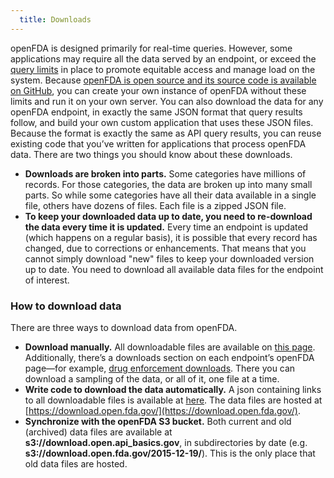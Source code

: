 ```yaml
---
  title: Downloads
---
```

openFDA is designed primarily for real-time queries. However, some applications may require all the data served by an endpoint, or exceed the [query limits](/apis/query-parameters/) in place to promote equitable access and manage load on the system.
Because [openFDA is open source and its source code is available on GitHub](http://github.com/FDA/openfda/), you can create your own instance of openFDA without these limits and run it on your own server. You can also download the data for any openFDA endpoint, in exactly the same JSON format that query results follow, and build your own custom application that uses these JSON files. Because the format is exactly the same as API query results, you can reuse existing code that you’ve written for applications that process openFDA data. There are two things you should know about these downloads.
- **Downloads are broken into parts.** Some categories have millions of records. For those categories, the data are broken up into many small parts. So while some categories have all their data available in a single file, others have dozens of files. Each file is a zipped JSON file.
- **To keep your downloaded data up to date, you need to re-download the data every time it is updated.** Every time an endpoint is updated (which happens on a regular basis), it is possible that every record has changed, due to corrections or enhancements. That means that you cannot simply download "new" files to keep your downloaded version up to date. You need to download all available data files for the endpoint of interest.
### How to download data
There are three ways to download data from openFDA.
- **Download manually.** All downloadable files are available on [this page](https://open.fda.gov/downloads/). Additionally, there’s a downloads section on each endpoint’s openFDA page—for example, [drug enforcement downloads](https://open.fda.gov/apis/drug/enforcement/download/). There you can download a sampling of the data, or all of it, one file at a time.
- **Write code to download the data automatically.** A json containing links to all downloadable files is available at [here](https://api.fda.gov/download.json). The data files are hosted at [https://download.open.fda.gov/](https://download.open.fda.gov/).
- **Synchronize with the openFDA S3 bucket.** Both current and old (archived) data files are available at **s3://download.open.api_basics.gov**, in subdirectories by date (e.g. **s3://download.open.fda.gov/2015-12-19/**). This is the only place that old data files are hosted.
